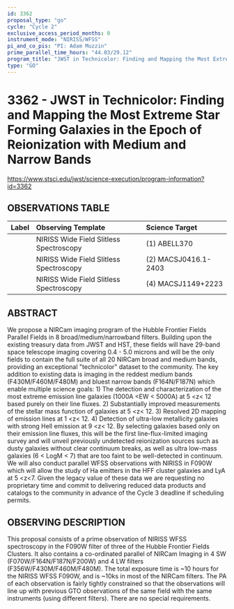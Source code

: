 ```yaml
---
id: 3362
proposal_type: "go"
cycle: "Cycle 2"
exclusive_access_period_months: 0
instrument_mode: "NIRISS/WFSS"
pi_and_co_pis: "PI: Adam Muzzin"
prime_parallel_time_hours: "44.03/29.12"
program_title: "JWST in Technicolor: Finding and Mapping the Most Extreme Star Forming Galaxies in the Epoch of Reionization with Medium and Narrow Bands"
type: "GO"
---
```

# 3362 - JWST in Technicolor: Finding and Mapping the Most Extreme Star Forming Galaxies in the Epoch of Reionization with Medium and Narrow Bands
https://www.stsci.edu/jwst/science-execution/program-information?id=3362
## OBSERVATIONS TABLE
| Label | Observing Template | Science Target |
| :---- | :----------------- | :------------- |
|       | NIRISS Wide Field Slitless Spectroscopy | (1) ABELL370 |
|       | NIRISS Wide Field Slitless Spectroscopy | (2) MACSJ0416.1-2403 |
|       | NIRISS Wide Field Slitless Spectroscopy | (4) MACSJ1149+2223 |

## ABSTRACT

We propose a NIRCam imaging program of the Hubble Frontier Fields Parallel Fields in 8 broad/medium/narrowband filters. Building upon the existing treasury data from JWST and HST, these fields will have 29-band space telescope imaging covering 0.4 - 5.0 microns and will be the only fields to contain the full suite of all 20 NIRCam broad and medium bands, providing an exceptional "technicolor" dataset to the community. The key addition to existing data is imaging in the reddest medium bands (F430M/F460M/F480M) and bluest narrow bands (F164N/F187N) which enable multiple science goals: 1) The detection and characterization of the most extreme emission line galaxies (1000A <EW < 5000A) at 5 <z< 12 based purely on their line fluxes. 2) Substantially improved measurements of the stellar mass function of galaxies at 5 <z< 12. 3) Resolved 2D mapping of emission lines at 1 <z< 12. 4) Detection of ultra-low metallicity galaxies with strong Hell emission at 9 <z< 12. By selecting galaxies based only on their emission line fluxes, this will be the first line-flux-limited imaging survey and will unveil previously undetected reionization sources such as dusty galaxies without clear continuum breaks, as well as ultra low-mass galaxies (6 < LogM < 7) that are too faint to be well-detected in continuum. We will also conduct parallel WFSS observations with NIRISS in F090W which will allow the study of Ha emitters in the HFF cluster galaxies and LyA at 5 <z<7. Given the legacy value of these data we are requesting no proprietary time and commit to delivering reduced data products and catalogs to the community in advance of the Cycle 3 deadline if scheduling permits.

## OBSERVING DESCRIPTION

This proposal consists of a prime observation of NIRISS WFSS spectroscopy in the F090W filter of three of the Hubble Frontier Fields Clusters. It also contains a co-ordinated parallel of NIRCam Imaging in 4 SW (F070W/F164N/F187N/F200W) and 4 LW filters (F356W/F430M/F460M/F480M). The total exposure time is ~10 hours for the NIRISS WFSS F090W, and is ~10ks in most of the NIRCam filters. The PA of each observation is fairly tightly constrained so that the observations will line up with previous GTO observations of the same field with the same instruments (using different filters). There are no special requirements.